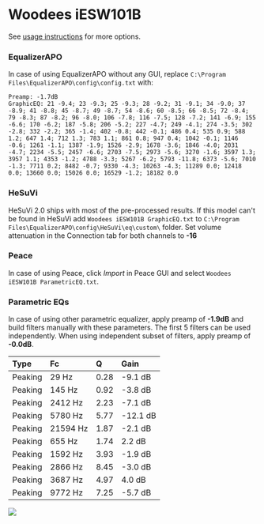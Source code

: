 # Woodees iESW101B
See [usage instructions](https://github.com/jaakkopasanen/AutoEq#usage) for more options.

### EqualizerAPO
In case of using EqualizerAPO without any GUI, replace `C:\Program Files\EqualizerAPO\config\config.txt`
with:
```
Preamp: -1.7dB
GraphicEQ: 21 -9.4; 23 -9.3; 25 -9.3; 28 -9.2; 31 -9.1; 34 -9.0; 37 -8.9; 41 -8.8; 45 -8.7; 49 -8.7; 54 -8.6; 60 -8.5; 66 -8.5; 72 -8.4; 79 -8.3; 87 -8.2; 96 -8.0; 106 -7.8; 116 -7.5; 128 -7.2; 141 -6.9; 155 -6.6; 170 -6.2; 187 -5.8; 206 -5.2; 227 -4.7; 249 -4.1; 274 -3.5; 302 -2.8; 332 -2.2; 365 -1.4; 402 -0.8; 442 -0.1; 486 0.4; 535 0.9; 588 1.2; 647 1.4; 712 1.3; 783 1.1; 861 0.8; 947 0.4; 1042 -0.1; 1146 -0.6; 1261 -1.1; 1387 -1.9; 1526 -2.9; 1678 -3.6; 1846 -4.0; 2031 -4.7; 2234 -5.5; 2457 -6.6; 2703 -7.5; 2973 -5.6; 3270 -1.6; 3597 1.3; 3957 1.1; 4353 -1.2; 4788 -3.3; 5267 -6.2; 5793 -11.8; 6373 -5.6; 7010 -1.3; 7711 0.2; 8482 -0.7; 9330 -4.3; 10263 -4.3; 11289 0.0; 12418 0.0; 13660 0.0; 15026 0.0; 16529 -1.2; 18182 0.0
```

### HeSuVi
HeSuVi 2.0 ships with most of the pre-processed results. If this model can't be found in HeSuVi add
`Woodees iESW101B GraphicEQ.txt` to `C:\Program Files\EqualizerAPO\config\HeSuVi\eq\custom\` folder.
Set volume attenuation in the Connection tab for both channels to **-16**

### Peace
In case of using Peace, click *Import* in Peace GUI and select `Woodees iESW101B ParametricEQ.txt`.

### Parametric EQs
In case of using other parametric equalizer, apply preamp of **-1.9dB** and build filters manually
with these parameters. The first 5 filters can be used independently.
When using independent subset of filters, apply preamp of **-0.0dB**.

| Type    | Fc       |    Q | Gain     |
|:--------|:---------|:-----|:---------|
| Peaking | 29 Hz    | 0.28 | -9.1 dB  |
| Peaking | 145 Hz   | 0.92 | -3.8 dB  |
| Peaking | 2412 Hz  | 2.23 | -7.1 dB  |
| Peaking | 5780 Hz  | 5.77 | -12.1 dB |
| Peaking | 21594 Hz | 1.87 | -2.1 dB  |
| Peaking | 655 Hz   | 1.74 | 2.2 dB   |
| Peaking | 1592 Hz  | 3.93 | -1.9 dB  |
| Peaking | 2866 Hz  | 8.45 | -3.0 dB  |
| Peaking | 3687 Hz  | 4.97 | 4.0 dB   |
| Peaking | 9772 Hz  | 7.25 | -5.7 dB  |

![](https://raw.githubusercontent.com/jaakkopasanen/AutoEq/master/results/headphonecom/sbaf-serious/Woodees%20iESW101B/Woodees%20iESW101B.png)